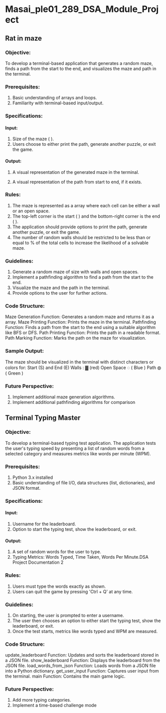 # Masai_ple01_289_DSA_Module_Project
## Rat in maze
### Objective:
To develop a terminal-based application that generates a random maze, finds a path
from the start to the end, and visualizes the maze and path in the terminal.
### Prerequisites:
1. Basic understanding of arrays and loops.
2. Familiarity with terminal-based input/output.
### Specifications:
#### Input:
1. Size of the maze ( ).
2. Users choose to either print the path, generate another puzzle, or exit the game.
#### Output:
1. A visual representation of the generated maze in the terminal.

2. A visual representation of the path from start to end, if it exists.
### Rules:
1. The maze is represented as a array where each cell can be either a wall or
an open space.
2. The top-left corner is the start ( ) and the bottom-right corner is the end ( ).
3. The application should provide options to print the path, generate another
puzzle, or exit the game.
4. The number of random walls should be restricted to be less than or equal to
% of the total cells to increase the likelihood of a solvable maze.
### Guidelines:
1. Generate a random maze of size with walls and open spaces.
2. Implement a pathfinding algorithm to find a path from the start to the end.
3. Visualize the maze and the path in the terminal.
4. Provide options to the user for further actions.
### Code Structure:
Maze Generation Function: Generates a random maze and returns it as a
array.
Maze Printing Function: Prints the maze in the terminal.
Pathfinding Function: Finds a path from the start to the end using a suitable
algorithm like BFS or DFS.
Path Printing Function: Prints the path in a readable format.
Path Marking Function: Marks the path on the maze for visualization.
### Sample Output:
The maze should be visualized in the terminal with distinct characters or colors for:
Start (S) and End (E)
Walls : ▓ (red)
Open Space ◌ ( Blue )
Path ◍ ( Green )
### Future Perspective:
1. Implement additional maze generation algorithms.
2. Implement additional pathfinding algorithms for comparison






## Terminal Typing Master
### Objective:
To develop a terminal-based typing test application. The application tests the
user's typing speed by presenting a list of random words from a selected
category and measures metrics like words per minute (WPM).
### Prerequisites:
1. Python 3.x installed
2. Basic understanding of file I/O, data structures (list, dictionaries), and JSON
format.
### Specifications:
#### Input:
1. Username for the leaderboard.
2. Option to start the typing test, show the leaderboard, or exit.
#### Output:
1. A set of random words for the user to type.
2. Typing Metrics: Words Typed, Time Taken, Words Per Minute.DSA Project Documentation 2
### Rules:
1. Users must type the words exactly as shown.
2. Users can quit the game by pressing 'Ctrl + Q' at any time.
### Guidelines:
1. On starting, the user is prompted to enter a username.
2. The user then chooses an option to either start the typing test, show the
leaderboard, or exit.
3. Once the test starts, metrics like words typed and WPM are measured.
### Code Structure:
update_leaderboard Function: Updates and sorts the leaderboard stored
in a JSON file.
show_leaderboard Function: Displays the leaderboard from the JSON file.
load_words_from_json Function: Loads words from a JSON file into a
Python dictionary.
get_user_input Function: Captures user input from the terminal.
main Function: Contains the main game logic.
### Future Perspective:
1. Add more typing categories.
2. Implement a time-based challenge mode
